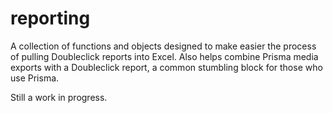 # reporting
A collection of functions and objects designed to make easier the process of pulling Doubleclick reports into Excel. Also helps combine Prisma media exports with a Doubleclick report, a common stumbling block for those who use Prisma.

Still a work in progress.
